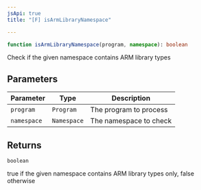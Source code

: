 ```yaml
---
jsApi: true
title: "[F] isArmLibraryNamespace"

---
```

```ts
function isArmLibraryNamespace(program, namespace): boolean
```

Check if the given namespace contains ARM library types

## Parameters

| Parameter | Type | Description |
| ------ | ------ | ------ |
| `program` | `Program` | The program to process |
| `namespace` | `Namespace` | The namespace to check |

## Returns

`boolean`

true if the given namespace contains ARM library types only, false otherwise
